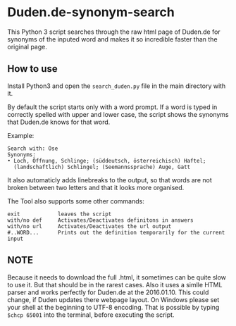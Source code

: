 # Duden.de-synonym-search
This Python 3 script searches through the raw html page of Duden.de for synonyms of the inputed word and makes it so incredible faster than the original page.

## How to use
Install Python3 and open the `search_duden.py` file in the main directory with it.

By default the script starts only with a word prompt. If a word is typed in correctly spelled with upper and lower case, the script shows the synonyms that Duden.de knows for that word.

Example:
```
Search with: Öse
Synonyms:
• Loch, Öffnung, Schlinge; (süddeutsch, österreichisch) Haftel;
  (landschaftlich) Schlingel; (Seemannssprache) Auge, Gatt
```

It also automaticly adds linebreaks to the output, so that words are not broken between two letters and that it looks more organised.

The Tool also supports some other commands:
```
exit            leaves the script
with/no def     Activates/Deactivates definitons in answers
with/no url     Activates/Deactivates the url output
#..WORD...      Prints out the definition temporarily for the current input
```

## NOTE
Because it needs to download the full .html, it sometimes
can be quite slow to use it. But that should be in the
rarest cases.
  Also it uses a simlle HTML parser and works perfectly for
Duden.de at the 2016.01.10. This could change, if Duden
updates there webpage layout.
  On Windows please set your shell at the beginning to
UTF-8 encoding. That is possible by typing
`$chcp 65001`
into the terminal, before executing the script.

